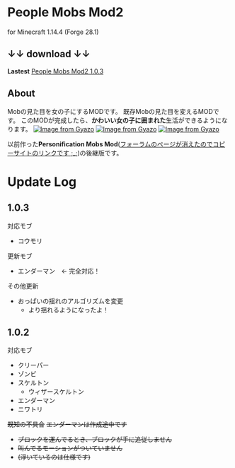 # People Mobs Mod2
for Minecraft 1.14.4 (Forge 28.1)

## ↓↓ download ↓↓
**Lastest** [People Mobs Mod2 1.0.3](https://github.com/super-amateur/peoplemobsmod2/raw/master/peoplemobsmod2-0.1.3.jar)

## About
Mobの見た目を女の子にするMODです。
既存Mobの見た目を変えるMODです。
このMODが完成したら、**かわいい女の子に囲まれた**生活ができるようになります。
[![Image from Gyazo](https://i.gyazo.com/4c6c8a3d9096007ec7e997deb67df5c8.png)](https://gyazo.com/4c6c8a3d9096007ec7e997deb67df5c8)
[![Image from Gyazo](https://i.gyazo.com/cf4bc62c4a8296eef626583ab20f5483.png)](https://gyazo.com/cf4bc62c4a8296eef626583ab20f5483)
[![Image from Gyazo](https://i.gyazo.com/91e835f1813aa62570048a32f6f00df0.png)](https://gyazo.com/91e835f1813aa62570048a32f6f00df0)

以前作った**Personification Mobs Mod**([フォーラムのページが消えたのでコピーサイトのリンクです ;_;](http://www.9minecraft.net/people-mobs-mod/))の後継版です。

# Update Log
## 1.0.3
対応モブ
- コウモリ

更新モブ
- エンダーマン　← 完全対応！

その他更新
- おっぱいの揺れのアルゴリズムを変更
    - より揺れるようになったよ！

## 1.0.2
対応モブ
- クリーパー
- ゾンビ
- スケルトン
    - ウィザースケルトン
- エンダーマン
- ニワトリ

~~既知の不具合~~
~~エンダーマンは作成途中です~~
- ~~ブロックを運んでるとき、ブロックが手に追従しません~~
- ~~叫んでるモーションがついていません~~
- ~~(浮いているのは仕様です)~~

